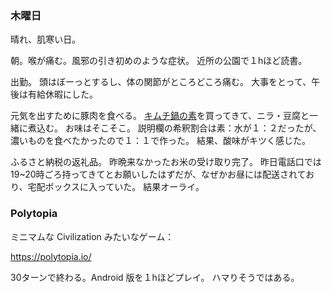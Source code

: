 ### 木曜日

晴れ、肌寒い日。

朝。喉が痛む。風邪の引き初めのような症状。
近所の公園で１hほど読書。

出勤。
頭はぼーっとするし、体の関節がところどころ痛む。
大事をとって、午後は有給休暇にした。

元気を出すために豚肉を食べる。
[キムチ鍋の素](https://www.ebarafoods.com/products/detail/KN300.html)を買ってきて、ニラ・豆腐と一緒に煮込む。
お味はそこそこ。
説明欄の希釈割合は素：水が１：２だったが、
濃いものを食べたかったので１：１で作った。
結果、酸味がキツく感じた。

ふるさと納税の返礼品。
昨晩来なかったお米の受け取り完了。
昨日電話口では19~20時ごろ持ってきてとお願いしたはずだが、なぜかお昼には配送されており、宅配ボックスに入っていた。
結果オーライ。

### Polytopia

ミニマムな Civilization みたいなゲーム：

https://polytopia.io/

30ターンで終わる。Android 版を１hほどプレイ。
ハマりそうではある。